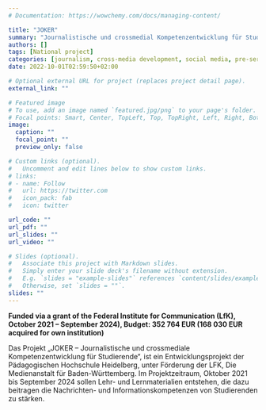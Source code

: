```yaml
---
# Documentation: https://wowchemy.com/docs/managing-content/

title: "JOKER"
summary: "Journalistische und crossmedial Kompetenzentwicklung für Studierende"
authors: []
tags: [National project]
categories: [journalism, cross-media development, social media, pre-service teachers, OER]
date: 2022-10-01T02:59:50+02:00

# Optional external URL for project (replaces project detail page).
external_link: ""

# Featured image
# To use, add an image named `featured.jpg/png` to your page's folder.
# Focal points: Smart, Center, TopLeft, Top, TopRight, Left, Right, BottomLeft, Bottom, BottomRight.
image:
  caption: ""
  focal_point: ""
  preview_only: false

# Custom links (optional).
#   Uncomment and edit lines below to show custom links.
# links:
# - name: Follow
#   url: https://twitter.com
#   icon_pack: fab
#   icon: twitter

url_code: ""
url_pdf: ""
url_slides: ""
url_video: ""

# Slides (optional).
#   Associate this project with Markdown slides.
#   Simply enter your slide deck's filename without extension.
#   E.g. `slides = "example-slides"` references `content/slides/example-slides.md`.
#   Otherwise, set `slides = ""`.
slides: ""
---
```

**Funded via a grant of the Federal Institute for Communication (LfK), October 2021 – September 2024), Budget: 352 764 EUR (168 030 EUR acquired for own institution)**


Das Projekt „JOKER – Journalistische und crossmediale Kompetenzentwicklung für Studierende“, ist ein Entwicklungsprojekt der Pädagogischen Hochschule Heidelberg, unter Förderung der LFK, Die Medienanstalt für Baden-Württemberg. Im Projektzeitraum, Oktober 2021 bis September 2024 sollen Lehr- und Lernmaterialien entstehen, die dazu beitragen die Nachrichten- und Informationskompetenzen von Studierenden zu stärken.